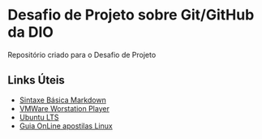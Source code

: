 # Desafio de Projeto sobre Git/GitHub da DIO
Repositório criado para o Desafio de Projeto

## Links Úteis
* [Sintaxe Básica Markdown](https://www.markdownguide.org/basic-syntax/)
* [VMWare Worstation Player](https://customerconnect.vmware.com/en/downloads/details?downloadGroup=PLAYER-1557&productId=800&rPId=55787)
* [Ubuntu LTS](https://ubuntu.com/download/desktop)
* [Guia OnLine apostilas Linux](https://guiafoca.org/)